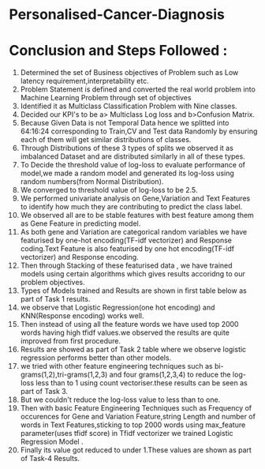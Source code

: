# Personalised-Cancer-Diagnosis
# Conclusion and Steps Followed :
1. Determined the set of Business objectives of Problem such as Low latency requirement,interpretability etc.    
2. Problem Statement is defined and converted the real world problem into Machine Learning Problem through set of objectives                     
3. Identified it as Multiclass Classification Problem with Nine classes.     
4. Decided our KPI's to be a> Multiclass Log loss  and b>Confusion Matrix.                  
5. Because Given Data is not Temporal Data hence we splitted into 64:16:24 corresponding to Train,CV and Test data Randomly by ensuring each of them will get similar distributions of classes.                    
6. Through Distributions of these 3 types of splits we observed it as imbalanced Dataset and are distributed similarly in all of these types.        
7. To Decide the threshold value of log-loss to evaluate performance of model,we made a random model and generated its log-loss using random numbers(from Normal Distribution).                              
8. We converged to threshold value of log-loss to be 2.5.                     
9. We performed univariate analysis on Gene,Variation and Text Features to identify how much they are contributing to predict the class label.                         
10. We observed all are to be stable features with best feature among them as Gene Feature in predicting model.         
11. As both gene and Variation are categorical random variables we have featurised by one-hot encoding(TF-idf vectorizer) and Response coding.Text Feature is also featurised by one hot encoding(TF-idf vectorizer) and Response encoding.           
12. Then through Stacking of these featurised data , we have trained models using certain algorithms which gives results accoridng to our problem objectives.                           
13. Types of Models trained and Results are shown in first table below as part of Task 1 results.                 
14. we observe that Logistic Regression(one hot encoding) and KNN(Response encoding) works well.                      
15. Then instead of using all the feature words we have used top 2000 words having high tfidf values.we observed the results are quite improved from first procedure.                                   
16. Results are showed as part of Task 2 table where we observe logistic regression performs better than other models.     
17. we tried with other feature engineering techniques such as bi-grams(1,2),tri-grams(1,2,3) and four grams(1,2,3,4) to reduce the log-loss less than to 1 using count vectoriser.these results can be seen as part of Task 3.               
18. But we couldn't reduce the log-loss value to less than to one.                              
19. Then with basic Feature Engineering Techniques such as Frequency of occurences for Gene and Variation Feature,string Length and number of words in Text Features,sticking to top 2000 words using max_feature parameter(uses tfidf score) in Tfidf vectorizer we trained Logistic Regression Model .                      
20. Finally its value got reduced to under 1.These values are shown as part of Task-4 Results.             
                      
